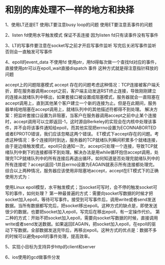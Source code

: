 # 和别的库处理不一样的地方和抉择

1、使用LT还是ET
   使用LT要注意busy loop的问题
   使用ET要注意丢事件的问题
   
2、listen fd使用水平触发模式 保证不丢连接 因为listen fd只有读事件没有写事件

3、LT的写事件要注意在socket写之前才开启写事件监听 写完后关闭写事件监听 否则会一直触发可写事件

4、epoll的event_data 不使用fd 使用ptr，用fd得每次做一个查找fd对应的事件，直接使用ptr可以在epoll_wait直接dispatch 事件 这种方式就是得注意指针释放的问题



accept上的问题阻塞模式 accept 存在的问题考虑这种情况：TCP连接被客户端夭折，即在服务器调用accept之前，客户端主动发送RST终止连接，导致刚刚建立的连接从就绪队列中移出，如果套接口被设置成阻塞模式，服务器就会一直阻塞在accept调用上，直到其他某个客户建立一个新的连接为止。但是在此期间，服务器单纯地阻塞在accept调用上，就绪队列中的其他描述符都得不到处理。
解决方案：把监听套接口设置为非阻塞，当客户在服务器调用accept之前中止某个连接时，accept调用可以立即返回-1，这时源自Berkeley的实现会在内核中处理该事件，并不会将该事件通知给epoll，而其他实现把errno设置为ECONNABORTED或者EPROTO错误，我们应该忽略这两个错误。
ET模式下accept存在的问题。考虑这种情况：多个连接同时到达，服务器的TCP就绪队列瞬间积累多个就绪连接，由于是边缘触发模式，epoll只会通知一次，accept只处理一个连接，导致TCP就绪队列中剩下的连接都得不到处理。解决办法是用while循环抱住accept调用，处理完TCP就绪队列中的所有连接后再退出循环。如何知道是否处理完就绪队列中的所有连接呢？accept返回-1并且errno设置为EAGAIN就表示所有连接都处理完。综合以上两种情况，服务器应该使用非阻塞地accept，accept在ET模式下的正确使用方式为：

使用Linux epoll模型，水平触发模式；当socket可写时，会不停的触发socket可写的事件，如何处理？
第一种最普遍的方式：需要向socket写数据的时候才把socket加入epoll，等待可写事件。接受到可写事件后，调用write或者send发送数据。当所有数据都写完后，把socket移出epoll。这种方式的缺点是，即使发送很少的数据，也要把socket加入epoll，写完后在移出epoll，有一定操作代价。
第二种的方式：开始不把socket加入epoll，需要向socket写数据的时候，直接调用write或者send发送数据。如果返回EAGAIN，把socket加入epoll，在epoll的驱动下写数据，全部数据发送完毕后，再移出epoll。这种方式的优点是：数据不多的时候可以避免epoll的事件处理，提高效率。



5、实现小目标为支持异步http的client和server

6、ios使用的gcd做事件分发